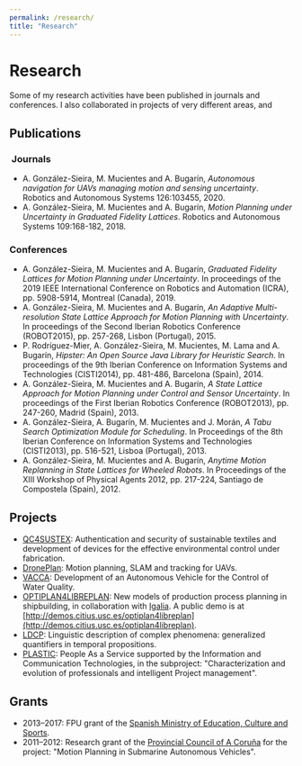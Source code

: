 ```yaml
---
permalink: /research/
title: "Research"
---
```


# Research
Some of my research activities have been published in journals and conferences. I also collaborated in projects of very different areas, and 

## Publications
###  Journals
- A. González-Sieira, M. Mucientes and A. Bugarín, *Autonomous navigation for UAVs managing motion and sensing uncertainty*. Robotics and Autonomous Systems 126:103455, 2020.
- A. González-Sieira, M. Mucientes and A. Bugarín, *Motion Planning under Uncertainty in Graduated Fidelity Lattices*. Robotics and Autonomous Systems 109:168-182, 2018.
### Conferences
- A. González-Sieira, M. Mucientes and A. Bugarín, *Graduated Fidelity Lattices for Motion Planning under Uncertainty*. In proceedings of the 2019 IEEE International Conference on Robotics and Automation (ICRA), pp. 5908-5914, Montreal (Canada), 2019.
- A. González-Sieira, M. Mucientes and A. Bugarín, *An Adaptive Multi-resolution State Lattice Approach for Motion Planning with Uncertainty*. In proceedings of the Second Iberian Robotics Conference (ROBOT2015), pp. 257-268, Lisbon (Portugal), 2015.
- P. Rodríguez-Mier, A. González-Sieira, M. Mucientes, M. Lama and A. Bugarín, *Hipster: An Open Source Java Library for Heuristic Search*. In proceedings of the 9th Iberian Conference on Information Systems and Technologies (CISTI2014), pp. 481-486, Barcelona (Spain), 2014.
- A. González-Sieira, M. Mucientes and A. Bugarín, *A State Lattice Approach for Motion Planning under Control and Sensor Uncertainty*. In proceedings of the First Iberian Robotics Conference (ROBOT2013), pp. 247-260, Madrid (Spain), 2013.
- A. González-Sieira, A. Bugarín, M. Mucientes and J. Morán, *A Tabu Search Optimization Module for Scheduling*. In Proceedings of the 8th Iberian Conference on Information Systems and Technologies (CISTI2013), pp. 516-521, Lisboa (Portugal), 2013.
- A. González-Sieira, M. Mucientes and A. Bugarín, *Anytime Motion Replanning in State Lattices for Wheeled Robots*. In Proceedings of the XIII Workshop of Physical Agents 2012, pp. 217-224, Santiago de Compostela (Spain), 2012. 

## Projects
- [QC4SUSTEX](https://citius.usc.es/investigacion/proxectos/listado/autentificacion-seguridade-textiles-sostibles-desenvolvemento-dispositivos-o-con&language=en): Authentication and security of sustainable textiles and development of devices for the effective environmental control under fabrication.
- [DronePlan](https://citius.usc.es/investigacion/proxectos/listado/EM2014-012&language=en): Motion planning, SLAM and tracking for UAVs.
- [VACCA](http://citius.usc.es/investigacion/proxectos/listado/PSS-310000-2009-19?PSS-310000-2009-19&language=en): Development of an Autonomous Vehicle for the Control of Water Quality.
- [OPTIPLAN4LIBREPLAN](https://citius.usc.es/investigacion/proxectos/listado/PGIDIT10DPI031E?language=en): New models of production process planning in shipbuilding, in collaboration with [Igalia](http://igalia.com/). A public demo is at [http://demos.citius.usc.es/optiplan4libreplan](http://demos.citius.usc.es/optiplan4libreplan). 
- [LDCP](http://citius.usc.es/investigacion/proxectos/listado?TIN2011-29827-C02-02=&language=en): Linguistic description of complex phenomena: generalized quantifiers in temporal propositions.
- [PLASTIC](http://citius.usc.es/investigacion/proxectos/listado?TIN2011-29827-C02-02=&language=en): People As a Service supported by the Information and Communication Technologies, in the subproject: "Characterization and evolution of professionals and intelligent Project management".

## Grants
- 2013–2017: FPU grant of the [Spanish Ministry of Education, Culture and Sports](http://www.mecd.gob.es/).
- 2011–2012: Research grant of the [Provincial Council of A Coruña](http://www.dicoruna.es/) for the project: "Motion Planning in Submarine Autonomous Vehicles".